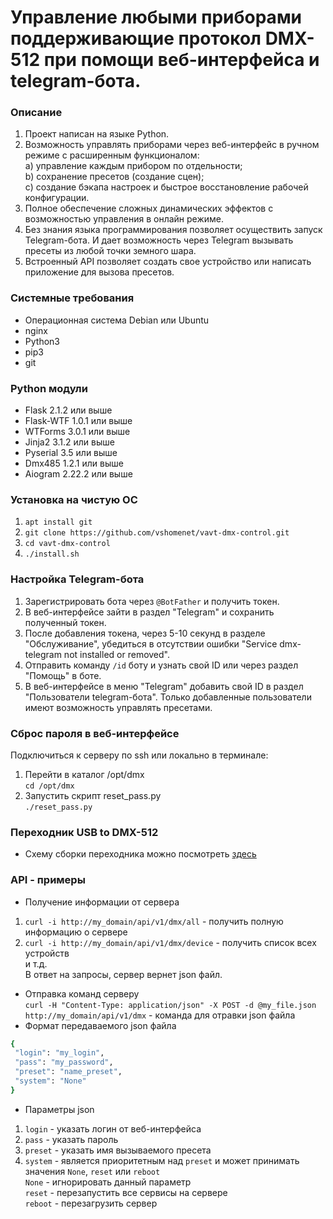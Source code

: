 Управление любыми приборами поддерживающие протокол DMX-512 при помощи веб-интерфейса и telegram-бота.
===
### Описание
1. Проект написан на языке Python. 
2. Возможность управлять приборами через веб-интерфейс в ручном режиме с расширенным функционалом: \
a) управление каждым прибором по отдельности; \
b) сохранение пресетов (создание сцен); \
с) создание бэкапа настроек и быстрое восстановление рабочей конфигурации.
3. Полное обеспечение сложных динамических эффектов с возможностью управления  в онлайн режиме. 
4. Без знания языка программирования позволяет осуществить запуск Telegram-бота. И дает возможность через Telegram вызывать пресеты из любой точки земного шара.
5. Встроенный API позволяет создать свое устройство или написать приложение для вызова пресетов.

### Системные требования
* Операционная система Debian или Ubuntu
* nginx
* Python3
* pip3
* git

### Python модули
* Flask 2.1.2 или выше
* Flask-WTF 1.0.1 или выше
* WTForms 3.0.1 или выше
* Jinja2 3.1.2 или выше
* Pyserial 3.5 или выше
* Dmx485 1.2.1 или выше
* Aiogram 2.22.2 или выше

### Установка на чистую ОС
1. `apt install git`
2. `git clone https://github.com/vshomenet/vavt-dmx-control.git`
3. `cd vavt-dmx-control` 
4. `./install.sh`

###  Настройка Telegram-бота
1. Зарегистрировать бота через `@BotFather` и получить токен.
2. В веб-интерфейсе зайти в раздел "Telegram" и сохранить полученный токен.
3. После добавления токена, через 5-10 секунд в разделе "Обслуживание", убедиться в отсутствии ошибки "Service dmx-telegram not installed or removed".
4. Отправить команду `/id` боту и узнать свой ID или через раздел "Помощь" в боте.
5. В веб-интерфейсе в меню "Telegram" добавить свой ID в раздел "Пользователи telegram-бота". Только добавленные пользователи имеют возможность управлять пресетами.

### Сброс пароля в веб-интерфейсе
Подключиться к серверу по ssh или локально в терминале:
1. Перейти в каталог /opt/dmx \
`cd /opt/dmx`
2. Запустить скрипт reset_pass.py \
`./reset_pass.py` 

### Переходник USB to DMX-512
* Схему сборки переходника можно посмотреть [здесь](circuit_diagram)

### API - примеры
* Получение информации от сервера
1. `curl -i http://my_domain/api/v1/dmx/all` - получить полную информацию о сервере
2. `curl -i http://my_domain/api/v1/dmx/device` - получить список всех устройств \
и т.д.\
В ответ на запросы, сервер вернет json файл.
* Отправка команд серверу\
`curl -H "Content-Type: application/json" -X POST -d @my_file.json http://my_domain/api/v1/dmx` - команда для отравки json файла
* Формат передаваемого json файла
```rb
{
 "login": "my_login", 
 "pass": "my_password", 
 "preset": "name_preset",
 "system": "None"
}
```
* Параметры json 
1. `login` - указать логин от веб-интерфейса 
2. `pass` - указать пароль 
3. `preset` - указать имя вызываемого пресета 
4. `system` - является приоритетным над `preset` и может принимать значения `None`, `reset` или `reboot` \
`None` -  игнорировать данный параметр \
`reset` -  перезапустить все сервисы на сервере \
`reboot` - перезагрузить сервер
